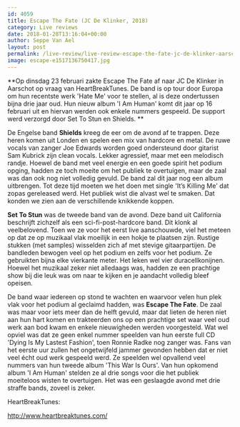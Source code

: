 ```yaml
---
id: 4059
title: Escape The Fate (JC De Klinker, 2018)
category: Live reviews
date: 2018-01-28T13:16:04+00:00
author: Seppe Van Ael
layout: post
permalink: /live-review/live-review-escape-the-fate-jc-de-klinker-aarschot/
image: escape-e1517136750417.jpg
---
```

**Op dinsdag 23 februari zakte Escape The Fate af naar JC De Klinker in Aarschot op vraag van HeartBreakTunes. De band is op tour door Europa om hun recentste werk 'Hate Me' voor te stellen, al is deze ondertussen bijna drie jaar oud. Hun nieuw album 'I Am Human' komt dit jaar op 16 februari uit en hiervan werden ook enkele nummers gespeeld. De support werd verzorgd door Set To Stun en Shields. **

De Engelse band **Shields** kreeg de eer om de avond af te trappen. Deze heren komen uit Londen en spelen een mix van hardcore en metal. De ruwe vocals van zanger Joe Edwards worden goed ondersteund door gitarist Sam Kubrick zijn clean vocals. Lekker agressief, maar met een melodisch randje. Hoewel de band met veel energie en een goede spirit het podium opging, hadden ze toch moeite om het publiek te overtuigen, maar de zaal was dan ook nog niet volledig gevuld. De band zal dit jaar nog een album uitbrengen. Tot deze tijd moeten we het doen met single 'It’s Killing Me' dat zopas gereleased werd. Het publiek wist die alvast wel te smaken. Dat konden we zien aan de verschillende knikkende koppen.

**Set To Stun** was de tweede band van de avond. Deze band uit California beschrijft zichzelf als een sci-fi-post-hardcore band. Dit klonk al veelbelovend. Toen we ze voor het eerst live aanschouwde, viel het meteen op dat ze op muzikaal vlak moeilijk in een hokje te plaatsen zijn. Rustige stukken (met samples) wisselden zich af met stevige gitaarpartijen. De bandleden bewogen veel op het podium en zelfs voor het podium. Ze gebruikten bijna elke vierkante meter. Het leken wel vier duracellkonijnen. Hoewel het muzikaal zeker niet alledaags was, hadden ze een prachtige show bij die leuk was om naar te kijken en je aandacht volledig bleef opeisen.

De band waar iedereen op stond te wachten en waarvoor velen hun plek vlak voor het podium al geclaimd hadden, was **Escape The Fate**. De zaal was maar voor iets meer dan de helft gevuld, maar dat lieten de heren niet aan hun hart komen en trakteerden ons op een prachtige set waar veel oud werk aan bod kwam en enkele nieuwigheden werden voorgesteld. Wat wel opviel was dat ze geen enkel nummer speelden van hun eerste full CD 'Dying Is My Lastest Fashion', toen Ronnie Radke nog zanger was. Fans van het eerste uur zullen het ongetwijfeld jammer gevonden hebben dat er niet veel écht oud werk gespeeld werd. Ze speelden wel opvallend veel nummers van hun tweede album 'This War Is Ours'. Van hun opkomend album 'I Am Human' stelden ze al drie songs voor die het publiek moeiteloos wisten te overtuigen. Het was een geslaagde avond met drie straffe bands, zoveel is zeker.

HeartBreakTunes:

http://www.heartbreaktunes.com/